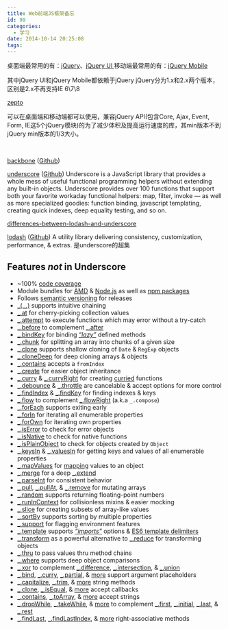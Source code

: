 ```yaml
---
title: Web前端JS框架备忘
id: 99
categories:
  - 学习
date: 2014-10-14 20:25:08
tags:
---
```


桌面端最常用的有：[jQuery](https://jquery.com/ "jQuery is a fast, small, and feature-rich JavaScript library. It makes things like HTML document traversal and manipulation, event handling, animation, and Ajax much simpler with an easy-to-use API that works across a multitude of browsers. With a combination of versatility and extensibility, jQuery has changed the way that millions of people write JavaScript.")、[jQuery UI
](http://jqueryui.com/ "jQuery UI is a curated set of user interface interactions, effects, widgets, and themes built on top of the jQuery JavaScript Library. Whether you")移动端最常用的有：[jQuery Mobile](http://jquerymobile.com/ "jQuery Mobile is a HTML5-based user interface system designed to make responsive web sites and apps that are accessible on all smartphone, tablet and desktop devices.")<!--more-->

其中jQuery UI和jQuery Mobile都依赖于jQuery
jQuery分为1.x和2.x两个版本，区别是2.x不再支持IE 6\7\8

[zepto](http://zeptojs.com/ "Zepto is a minimalist JavaScript library for modern browsers with a largely jQuery-compatible API. If you use jQuery, you already know how to use Zepto.")

可以在桌面端和移动端都可以使用，兼容jQuery API(包含Core, Ajax, Event, Form, IE这5个jQuery模块)的为了减少体积及提高运行速度的库，其min版本不到jQuery min版本的1/3大小。

&nbsp;

[backbone](http://backbonejs.org/) ([Github](https://github.com/jashkenas/backbone))

[underscore](http://underscorejs.org/) ([Github](https://github.com/jashkenas/underscore))
Underscore is a JavaScript library that provides a whole mess of useful functional programming helpers without extending any built-in objects.
Underscore provides over 100 functions that support both your favorite workaday functional helpers: map, filter, invoke — as well as more specialized goodies: function binding, javascript templating, creating quick indexes, deep equality testing, and so on.

[differences-between-lodash-and-underscore](http://stackoverflow.com/questions/13789618/differences-between-lodash-and-underscore)

[lodash](https://lodash.com/) ([Github](https://github.com/lodash/lodash))
A utility library delivering consistency, customization, performance, &amp; extras.
是underscore的超集

## Features _not_ in Underscore

*   ~100% [code coverage](https://coveralls.io/r/lodash)
*   Module bundles for [AMD](https://github.com/lodash/lodash-amd/tree/2.4.1) &amp; [Node.js](https://npmjs.org/package/lodash-node) as well as [npm packages](https://npmjs.org/browse/keyword/lodash-modularized)
*   Follows [semantic versioning](http://semver.org/) for releases
*   [_(…)](https://lodash.com/docs#_) supports intuitive chaining
*   [_.at](https://lodash.com/docs#at) for cherry-picking collection values
*   [_.attempt](https://lodash.com/docs#attempt) to execute functions which may error without a try-catch
*   [_.before](https://lodash.com/docs#before) to complement [_.after](https://lodash.com/docs#after)
*   [_.bindKey](https://lodash.com/docs#bindKey) for binding [_“lazy”_](http://michaux.ca/articles/lazy-function-definition-pattern) defined methods
*   [_.chunk](https://lodash.com/docs#chunk) for splitting an array into chunks of a given size
*   [_.clone](https://lodash.com/docs#clone) supports shallow cloning of `Date` &amp; `RegExp` objects
*   [_.cloneDeep](https://lodash.com/docs#cloneDeep) for deep cloning arrays &amp; objects
*   [_.contains](https://lodash.com/docs#contains) accepts a `fromIndex`
*   [_.create](https://lodash.com/docs#create) for easier object inheritance
*   [_.curry](https://lodash.com/docs#curry) &amp; [_.curryRight](https://lodash.com/docs#curryRight) for creating [curried](http://hughfdjackson.com/javascript/why-curry-helps/) functions
*   [_.debounce](https://lodash.com/docs#debounce) &amp; [_.throttle](https://lodash.com/docs#throttle) are cancelable &amp; accept options for more control
*   [_.findIndex](https://lodash.com/docs#findIndex) &amp; [_.findKey](https://lodash.com/docs#findKey) for finding indexes &amp; keys
*   [_.flow](https://lodash.com/docs#flow) to complement [_.flowRight](https://lodash.com/docs#vlowRight) (a.k.a `_.compose`)
*   [_.forEach](https://lodash.com/docs#forEach) supports exiting early
*   [_.forIn](https://lodash.com/docs#forIn) for iterating all enumerable properties
*   [_.forOwn](https://lodash.com/docs#forOwn) for iterating own properties
*   [_.isError](https://lodash.com/docs#isError) to check for error objects
*   [_.isNative](https://lodash.com/docs#isNative) to check for native functions
*   [_.isPlainObject](https://lodash.com/docs#isPlainObject) to check for objects created by `Object`
*   [_.keysIn](https://lodash.com/docs#keysIn) &amp; [_.valuesIn](https://lodash.com/docs#valuesIn) for getting keys and values of all enumerable properties
*   [_.mapValues](https://lodash.com/docs#mapValues) for [mapping](https://lodash.com/docs#map) values to an object
*   [_.merge](https://lodash.com/docs#merge) for a deep [_.extend](https://lodash.com/docs#extend)
*   [_.parseInt](https://lodash.com/docs#parseInt) for consistent behavior
*   [_.pull](https://lodash.com/docs#pull), [_.pullAt](https://lodash.com/docs#pullAt), &amp; [_.remove](https://lodash.com/docs#remove) for mutating arrays
*   [_.random](https://lodash.com/docs#random) supports returning floating-point numbers
*   [_.runInContext](https://lodash.com/docs#runInContext) for collisionless mixins &amp; easier mocking
*   [_.slice](https://lodash.com/docs#slice) for creating subsets of array-like values
*   [_.sortBy](https://lodash.com/docs#sortBy) supports sorting by multiple properties
*   [_.support](https://lodash.com/docs#support) for flagging environment features
*   [_.template](https://lodash.com/docs#template) supports [_“imports”_](https://lodash.com/docs#templateSettings_imports) options &amp; [ES6 template delimiters](http://people.mozilla.org/~jorendorff/es6-draft.html#sec-template-literal-lexical-components)
*   [_.transform](https://lodash.com/docs#transform) as a powerful alternative to [_.reduce](https://lodash.com/docs#reduce) for transforming objects
*   [_.thru](https://lodash.com/docs#thru) to pass values thru method chains
*   [_.where](https://lodash.com/docs#where) supports deep object comparisons
*   [_.xor](https://lodash.com/docs#xor) to complement [_.difference](https://lodash.com/docs#difference), [_.intersection](https://lodash.com/docs#intersection), &amp; [_.union](https://lodash.com/docs#union)
*   [_.bind](https://lodash.com/docs#bind), [_.curry](https://lodash.com/docs#curry), [_.partial](https://lodash.com/docs#partial), &amp; [more](https://lodash.com/docs "_.bindKey, _.curryRight, _.partialRight") support argument placeholders
*   [_.capitalize](https://lodash.com/docs#capitalize), [_.trim](https://lodash.com/docs#trim), &amp; [more](https://lodash.com/docs "_.camelCase, _.deburr, _.endsWith, _.escapeRegExp, _.kebabCase, _.pad, _.padLeft, _.padRight, _.repeat, _.snakeCase, _.startsWith, _.trimLeft, _.trimRight, _.trunc, _.words") string methods
*   [_.clone](https://lodash.com/docs#clone), [_.isEqual](https://lodash.com/docs#isEqual), &amp; [more](https://lodash.com/docs "_.assign, _.cloneDeep, _.merge") accept callbacks
*   [_.contains](https://lodash.com/docs#contains), [_.toArray](https://lodash.com/docs#toArray), &amp; [more](https://lodash.com/docs "_.at, _.countBy, _.every, _.filter, _.find, _.findLast, _.forEach, _.forEachRight, _.groupBy, _.indexBy, _.invoke, _.map, _.max, _.min, _.partition, _.pluck, _.reduce, _.reduceRight, _.reject, _.shuffle, _.size, _.some, _.sortBy") accept strings
*   [_.dropWhile](https://lodash.com/docs#dropWhile), [_.takeWhile](https://lodash.com/docs#takeWhile), &amp; [more](https://lodash.com/docs "_.drop, _.dropRightWhile, _.take, _.takeRightWhile") to complement [_.first](https://lodash.com/docs#first), [_.initial](https://lodash.com/docs#initial), [_.last](https://lodash.com/docs#last), &amp; [_.rest](https://lodash.com/docs#rest)
*   [_.findLast](https://lodash.com/docs#findLast), [_.findLastIndex](https://lodash.com/docs#findLastIndex), &amp; [more](https://lodash.com/docs "_.findLastKey, _.flowRight, _.forEachRight, _.forInRight, _.forOwnRight, _.partialRight") right-associative methods